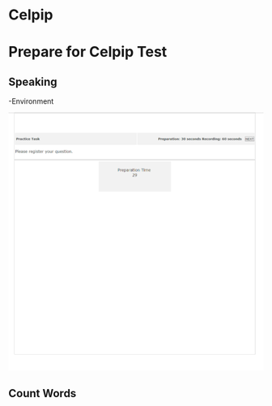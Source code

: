 # Celpip
<h1>Prepare for Celpip Test</h1>
<h2>Speaking</h2>
-Environment

![Speaking Test Form](https://github.com/kwakchulyong/Celpip/blob/master/screenshot/speakingtestform.png)

<h2>Count Words</h2>
<pre><code>
<body>
	<script>

	function changeCount() {
		var val = document.getElementById("userTxt").value;
		var count = countWords(val);
		document.getElementById("count").innerText = count;
	}
	
	function countWords(s){
		s = s.replace(/(^\s*)|(\s*$)/gi,"");//exclude  start and end white-space
		s = s.replace(/[ ]{2,}/gi," ");//2 or more space to 1
		s = s.replace(/\n/g, ' '); //Enter Key -> replace Space
		return s.split(' ').filter(function(str){return str!="";}).length;
	}
	
	function download() {
		var resultText = document.getElementById("userTxt").value;
		var hiddenElement = document.createElement('a');

		//hiddenElement.href = 'data:attachment/text,' + encodeURI(resultText);
		hiddenElement.href = 'data:attachment/text,' + encodeURIComponent(resultText);
		hiddenElement.target = '_blank';
		hiddenElement.download = 'testEssay.txt';
		hiddenElement.click();
		
		alert('Complete Download');
	}
	
	</script>
  
  
  <textarea style="width:100%; height:auto;" 
  onfocus="this.select()" 
  id="userTxt" rows="20" cols="60"  
  onkeyup="changeCount();">
  </textarea>
  <br/>
  <span id="count">0</span> <button onclick="download();">download</button>
</body>
</code></pre>

